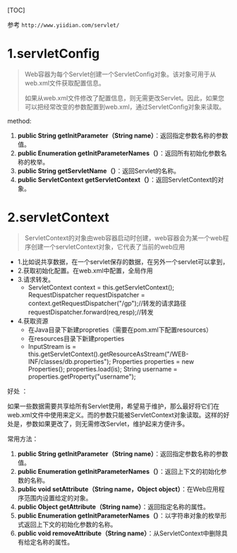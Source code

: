 [TOC]





参考 `http://www.yiidian.com/servlet/`

# 1.servletConfig

> Web容器为每个Servlet创建一个ServletConfig对象。该对象可用于从web.xml文件获取配置信息。
>
> 如果从web.xml文件修改了配置信息，则无需更改Servlet。因此，如果您可以把经常改变的参数配置到web.xml，通过ServletConfig对象来读取。



method:

1. **public String getInitParameter（String name）**：返回指定参数名称的参数值。
2. **public Enumeration getInitParameterNames（）**：返回所有初始化参数名称的枚举。
3. **public String getServletName（）**：返回Servlet的名称。
4. **public ServletContext getServletContext（）**：返回ServletContext的对象。

# 2.servletContext



> ServletContext的对象由web容器启动时创建，web容器会为某一个web程序创建一个servletContext对象，它代表了当前的web应用

- 1.比如说共享数据，在一个servlet保存的数据，在另外一个servlet可以拿到，
- 2.获取初始化配置。在web.xml中配置，全局作用
- 3.请求转发。 
  - ServletContext context = this.getServletContext();        RequestDispatcher requestDispatcher = context.getRequestDispatcher("/gp");//转发的请求路径        requestDispatcher.forward(req,resp);//转发
- 4.获取资源
  - 在Java目录下新建propreties（需要在pom.xml下配置resources）
  - 在resources目录下新建properties
  -  InputStream is = this.getServletContext().getResourceAsStream("/WEB-INF/classes/db.properties");        Properties properties = new Properties();        properties.load(is);        String username = properties.getProperty("username");



好处 ：

​		如果一些数据需要共享给所有Servlet使用，希望易于维护，那么最好将它们在web.xml文件中使用<context-param>来定义。而<context-param>的参数只能被ServletContext对象读取。这样的好处是，<context-param>参数如果更改了，则无需修改Servlet，维护起来方便许多。



常用方法：

1. **public String getInitParameter（String name）**：返回指定参数名称的参数值。
2. **public Enumeration getInitParameterNames（）**：返回上下文的初始化参数的名称。
3. **public void setAttribute（String name，Object object）**：在Web应用程序范围内设置给定的对象。
4. **public Object getAttribute（String name）**：返回指定名称的属性。
5. **public Enumeration getInitParameterNames（）**：以字符串对象的枚举形式返回上下文的初始化参数的名称。
6. **public void removeAttribute（String name）**：从ServletContext中删除具有给定名称的属性。